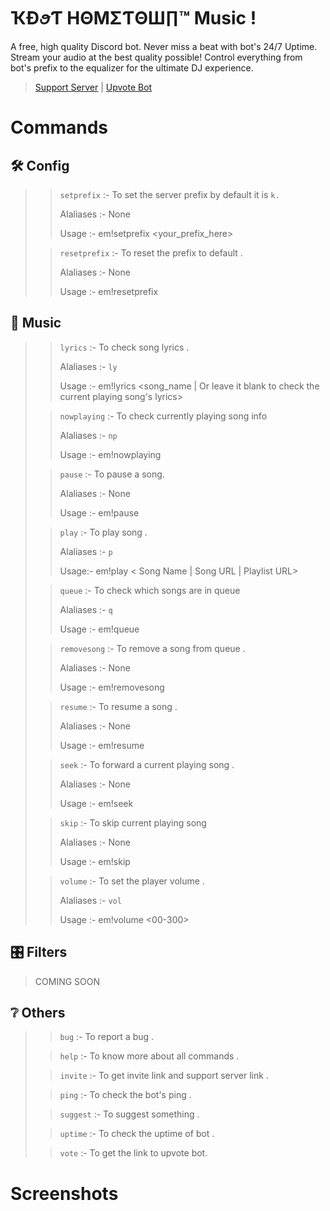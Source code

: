 # ҠÐꪮƬ HΘΜΣƬΘШ∏™ Music ! 
A free, high quality Discord bot. Never miss a beat with bot's 24/7 Uptime. Stream your audio at the best quality possible! Control everything from bot's prefix to the equalizer for the ultimate DJ experience. 
> 
> [Support Server](https://discord.gg/jFQhQJV) | [Upvote Bot]()
 
# Commands


## 🛠️ Config

>> `setprefix` :- To set the server prefix by default it is `k.`
>> 
>> Alaliases :- None 
>> 
>> Usage :- em!setprefix <your_prefix_here>
> 
>> `resetprefix` :- To reset the prefix to default .
>>
>> Alaliases :- None
>> 
>> Usage :- em!resetprefix

## 🎵 Music
>> `lyrics` :- To check song lyrics .
>> 
>> Alaliases :- `ly`
>> 
>> Usage :- em!lyrics <song_name | Or leave it blank to check the current playing song's lyrics>
>
>> `nowplaying` :- To check currently playing song info
>>
>> Alaliases :- `np`
>> 
>> Usage :- em!nowplaying
> 
>> `pause` :- To pause a song.
>>
>> Alaliases :- None
>>
>> Usage :- em!pause
> 
>> `play` :- To play song .
>>
>> Alaliases :- `p`
>>
>> Usage:- em!play < Song Name | Song URL | Playlist URL>
>
>> `queue` :- To check which songs are in queue 
>> 
>> Alaliases :- `q`
>>
>> Usage :- em!queue
> 
>> `removesong` :- To remove a song from queue .
>>
>> Alaliases :- None
>> 
>> Usage :- em!removesong <song number in queue>
> 
>> `resume` :- To resume a song .
>> 
>> Alaliases :- None
>> 
>> Usage :- em!resume
> 
>> `seek` :- To forward a current playing song .
>>
>> Alaliases :- None
>>
>> Usage :- em!seek <Time in second>
> 
>> `skip` :- To skip current playing song  
>>
>> Alaliases :- None
>>
>> Usage :- em!skip 
> 
>> `volume` :- To set the player volume .
>>
>> Alaliases :- `vol`
>> 
>> Usage :- em!volume <00-300>

## 🎛️ Filters
> COMING SOON

## ❔ Others

>> `bug` :- To report a bug . 
>
>> `help` :- To know more about all commands .
> 
>> `invite` :- To get invite link and support server link .
> 
>> `ping` :- To check the bot's ping .
>
>> `suggest` :- To suggest something .
>
>> `uptime` :- To check the uptime of bot .
>
>> `vote` :- To get the link to upvote bot. 

 Screenshots
 ==========================
